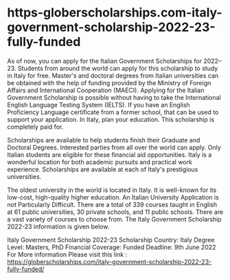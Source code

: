 # https-globerscholarships.com-italy-government-scholarship-2022-23-fully-funded
As of now, you can apply for the Italian Government Scholarships for 2022–23. Students from around the world can apply for this scholarship to study in Italy for free. Master's and doctoral degrees from Italian universities can be obtained with the help of funding provided by the Ministry of Foreign Affairs and International Cooperation (MAECI). Applying for the Italian Government Scholarship is possible without having to take the International English Language Testing System (IELTS). If you have an English Proficiency Language certificate from a former school, that can be used to support your application. In Italy, plan your education. This scholarship is completely paid for.

Scholarships are available to help students finish their Graduate and Doctoral Degrees. Interested parties from all over the world can apply. Only Italian students are eligible for these financial aid opportunities. Italy is a wonderful location for both academic pursuits and practical work experience. Scholarships are available at each of Italy's prestigious universities.

The oldest university in the world is located in Italy. It is well-known for its low-cost, high-quality higher education. An Italian University Application is not Particularly Difficult. There are a total of 339 courses taught in English at 61 public universities, 30 private schools, and 11 public schools. There are a vast variety of courses to choose from. The Italy Government Scholarship 2022-23 information is given below.

Italy Government Scholarship 2022-23
Scholarship Country: Italy
Degree Level: Masters, PhD
Financial Coverage: Funded
Deadline: 9th June 2022
For More information Please visit this link : https://globerscholarships.com/italy-government-scholarship-2022-23-fully-funded/
